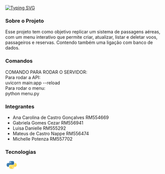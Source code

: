[![Typing SVG](https://readme-typing-svg.herokuapp.com/?color=4682B4&size=35&center=true&vCenter=true&width=1000&lines=+Bem+vindo+ao+nosso+sistema+de+reserva+de+passagem!+)](https://git.io/typing-svg)


### Sobre o Projeto
Esse projeto tem como objetivo replicar um sistema de passagens aéreas, com um menu interativo 
que permite criar, atualizar, listar e deletar voos, passageiros e reservas. Contendo também uma ligação com banco de dados.


### Comandos
COMANDO PARA RODAR O SERVIDOR: <br>
Para rodar a API: <br>
    uvicorn main:app --reload <br>
Para rodar o menu: <br>
    python menu.py

### Integrantes 

- Ana Carolina de Castro Gonçalves RM554669
- ⁠Gabriela Gomes Cezar RM556941
- ⁠Luisa Danielle RM555292
- ⁠Mateus de Castro Nappe RM556474
- ⁠Michelle Potenza RM557702


### Tecnologias
<div>
<img alt="Gabi-Py" height="30" width="40" src="https://raw.githubusercontent.com/devicons/devicon/master/icons/python/python-original.svg">
</div>